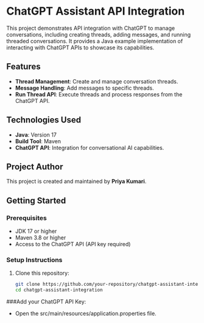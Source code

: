 # ChatGPT Assistant API Integration

This project demonstrates API integration with ChatGPT to manage conversations, including creating threads, adding messages, and running threaded conversations. It provides a Java example implementation of interacting with ChatGPT APIs to showcase its capabilities.

## Features
- **Thread Management**: Create and manage conversation threads.
- **Message Handling**: Add messages to specific threads.
- **Run Thread API**: Execute threads and process responses from the ChatGPT API.

## Technologies Used
- **Java**: Version 17
- **Build Tool**: Maven
- **ChatGPT API**: Integration for conversational AI capabilities.

## Project Author
This project is created and maintained by **Priya Kumari**.

## Getting Started

### Prerequisites
- JDK 17 or higher
- Maven 3.8 or higher
- Access to the ChatGPT API (API key required)

### Setup Instructions
1. Clone this repository:
   ```bash
   git clone https://github.com/your-repository/chatgpt-assistant-integration.git
   cd chatgpt-assistant-integration

###Add your ChatGPT API Key:
- Open the src/main/resources/application.properties file.
